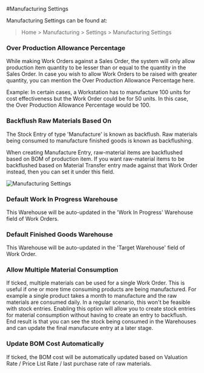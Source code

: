 <!-- add-breadcrumbs -->
#Manufacturing Settings

Manufacturing Settings can be found at:

> Home > Manufacturing > Settings > Manufacturing Settings

<!-- <img class="screenshot" alt="Manufacturing Settings" src="{{docs_base_url}}/assets/img/manufacturing/manufacturing-settings-1.png">

## 1. Capacity and Planning
### Disable Capacity Planning and Time Tracking

As per Capacity Planning feature, when a [Work Order](/docs/user/manual/en/manufacturing/work-order) is created for an Item then a Time Log is created for each Operation. Based on actual Operation Time, Time Logs are updated. This also provides total Operations Cost against a specific Work Order.

If you don't track actual operations time, and want to disable the creation of Time Log based on Operations, tick the "Disable Capacity Planning and Time Tracking" checkbox in Manufacturing Settings.

### Allow Overtime

In the Workstation master, actual working hours are defined (say 10 pm to 6 pm). As per the Capacity Planning, Time Logs are created against Workstation, for tracking actual operations hour. It also considers working hours of a Workstation when scheduling a job (via Time Log). 

<img class="screenshot" alt="Manufacturing Settings" src="{{docs_base_url}}/assets/img/articles/manufacturing-settings-2.png">

As per the standard validation, if an operation cannot be completed within working hours of a Workstation, then the user is asked to divide the Operation into multiple smaller Operations. However, if the 'Allow Overtime' field is checked while creating Time Logs for an Operation, the working hours of Workstation will not be validated. In this case, Time Logs for the Operation will be created beyond working hours of the Workstation as well.

### Allow Production on Holidays

Holiday of a company can be recorded in the [Holiday List](/docs/user/manual/en/human-resources/) master. While scheduling production job on a workstation, the system doesn't consider a day listed in the Holiday list. If you want a production job to be scheduled on holidays as well, tick the 'Allow Production on Holidays' checkbox.

<img class="screenshot" alt="Manufacturing Settings" src="{{docs_base_url}}/assets/img/articles/manufacturing-settings-3.png">

### Capacity Planning For (Days)

Define no. of days for which the system will do production job allocation in advance.

### Time Between Operations (in mins)

The time gap between two production operations in minutes. The default is 10 minutes.
 -->

### Over Production Allowance Percentage

While making Work Orders against a Sales Order, the system will only allow production item quantity to be lesser than or equal to the quantity in the Sales Order. In case you wish to allow Work Orders to be raised with greater quantity, you can mention the Over Production Allowance Percentage here.

Example: In certain cases, a Workstation has to manufacture 100 units for cost effectiveness but the Work Order could be for 50 units. In this case, the Over Production Allowance Percentage would be 100.

### Backflush Raw Materials Based On

The Stock Entry of type 'Manufacture' is known as backflush. Raw materials being consumed to manufacture finished goods is known as backflushing.

When creating Manufacture Entry, raw-material items are backflushed based on BOM of production item. If you want raw-material items to be backflushed based on Material Transfer entry made against that Work Order instead, then you can set it under this field.

<img class="screenshot" alt="Manufacturing Settings" src="{{docs_base_url}}/assets/img/articles/manufacturing-settings-4.png">

### Default Work In Progress Warehouse

This Warehouse will be auto-updated in the 'Work In Progress' Warehouse field of Work Orders.

### Default Finished Goods Warehouse

This Warehouse will be auto-updated in the 'Target Warehouse' field of Work Order.

### Allow Multiple Material Consumption
If ticked, multiple materials can be used for a single Work Order. This is useful if one or more time consuming products are being manufactured. For example a single product takes a month to manufacture and the raw materials are consumed daily. In a regular scenario, this won't be feasible with stock entries. Enabling this option will allow you to create stock entries for material consumption without having to create an entry to backflush. End result is that you can see the stock being consumed in the Warehouses and can update the final manufacure entry at a later stage.

### Update BOM Cost Automatically
If ticked, the BOM cost will be automatically updated based on Valuation Rate / Price List Rate / last purchase rate of raw materials.
